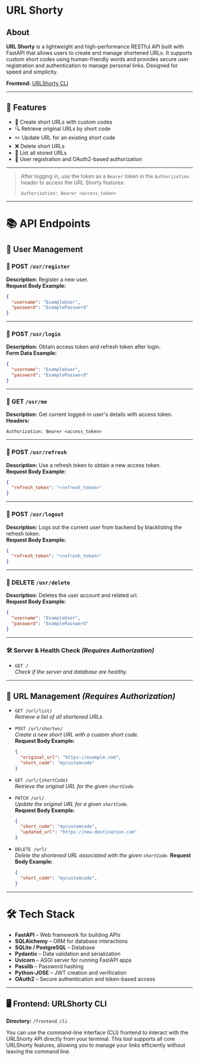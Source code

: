 # URL Shorty

About
-----

**URL Shorty** is a lightweight and high-performance RESTful API built with FastAPI that allows users to create and manage shortened URLs. It supports custom short codes using human-friendly words and provides secure user registration and authentication to manage personal links. Designed for speed and simplicity.


**Frontend:** [URLShorty CLI](./frontend_cli)

---

## 🚀 Features

- 🔗 Create short URLs with custom codes
- 🔍 Retrieve original URLs by short code
- ✏️ Update URL for an existing short code
- ❌ Delete short URLs
- 📜 List all stored URLs
- 👤 User registration and OAuth2-based authorization

---

> After logging in, use the token as a `Bearer` token in the `Authorization` header to access the URL Shorty features:
> ```http
> Authorization: Bearer <access_token>
> ```

---

# 📚 API Endpoints


## 👤 User Management

### 🔹 POST `/usr/register`  
**Description:** Register a new user.  
**Request Body Example:**
```json
{
  "username": "ExampleUser",
  "password": "ExamplePassword"
}
```

---

### 🔹 POST `/usr/login`  
**Description:** Obtain access token and refresh token after login.  
**Form Data Example:**
```json
{
  "username": "ExampleUser",
  "password": "ExamplePassword"
}
```

---

### 🔹 GET `/usr/me`  
**Description:** Get current logged-in user's details with access token.  
**Headers:**
```
Authorization: Bearer <access_token>
```

---

### 🔹 POST `/usr/refresh`  
**Description:** Use a refresh token to obtain a new access token.  
**Request Body Example:**
```json
{
  "refresh_token": "<refresh_token>"
}
```

---

### 🔹 POST `/usr/logout`  
**Description:** Logs out the current user from backend by blacklisting the refresh token.  
**Request Body Example:**
```json
{
  "refresh_token": "<refresh_token>"
}
```

---

### 🔹 DELETE `/usr/delete`  
**Description:** Deletes the user account and related url.  
**Request Body Example:**
```json
{
  "username": "ExampleUser",
  "password": "ExamplePassword"
}
```

---

### 🛠 Server & Health Check _(Requires Authorization)_

- `GET /`  
  _Check if the server and database are healthy._

---

## 🔗 URL Management _(Requires Authorization)_

- `GET /url/list/`  
  _Retrieve a list of all shortened URLs._

- `POST /url/shorten/`  
  _Create a new short URL with a custom short code._  
  **Request Body Example:**
  ```json
  {
    "original_url": "https://example.com",
    "short_code": "mycustomcode"
  }
  ```

- `GET /url/{shortCode}`  
  _Retrieve the original URL for the given `shortCode`._

- `PATCH /url/`  
  _Update the original URL for a given `shortCode`._  
  **Request Body Example:**
  ```json
  {
    "short_code": "mycustomcode",
    "updated_url": "https://new-destination.com"
  }
  ```

- `DELETE /url/`  
  _Delete the shortened URL associated with the given `shortCode`._
  **Request Body Example:**
  ```json
  {
    "short_code": "mycustomcode",
  }
  ```

---

# 🛠️ Tech Stack

- **FastAPI** – Web framework for building APIs  
- **SQLAlchemy** – ORM for database interactions  
- **SQLite / PostgreSQL** – Database  
- **Pydantic** – Data validation and serialization  
- **Uvicorn** – ASGI server for running FastAPI apps  
- **Passlib** – Password hashing  
- **Python-JOSE** – JWT creation and verification  
- **OAuth2** – Secure authentication and token-based access  

---
## 🖥️ Frontend: URLShorty CLI
**Directory:** `/frontend_cli`

You can use the command-line interface (CLI) frontend to interact with the URLShorty API directly from your terminal. This tool supports all core URLShorty features, allowing you to manage your links efficiently without leaving the command line.